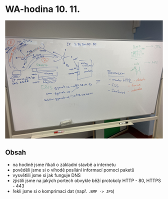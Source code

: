 # WA-hodina 10. 11.
![Tabule z hodiny](tabule.jpg  "Tabule z hodiny")

## Obsah
- na hodině jsme říkali o základní stavbě a internetu
- pověděli jsme si o víhodě posílání informací pomocí paketů
- vysvětlili jsme si jak funguje DNS
- zjistili jsme na jakých portech obvykle běží protokoly HTTP - 80, HTTPS - 443
- řekli jsme si o komprimaci dat (např. `.BMP -> JPG`)